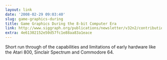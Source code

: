 ```yaml
---
layout: link
date: '2008-02-29 09:03:40'
slug: game-graphics-during
title: Game Graphics During the 8-bit Computer Era
link: http://www.siggraph.org/publications/newsletter/v32n2/contributions/collins.html
extra: 4e61302152e50d57fc1e88aa83a1eace
---
```


Short run through of the capabilities and limitations of early hardware like the Atari 800, Sinclair Spectrum and Commodore 64.